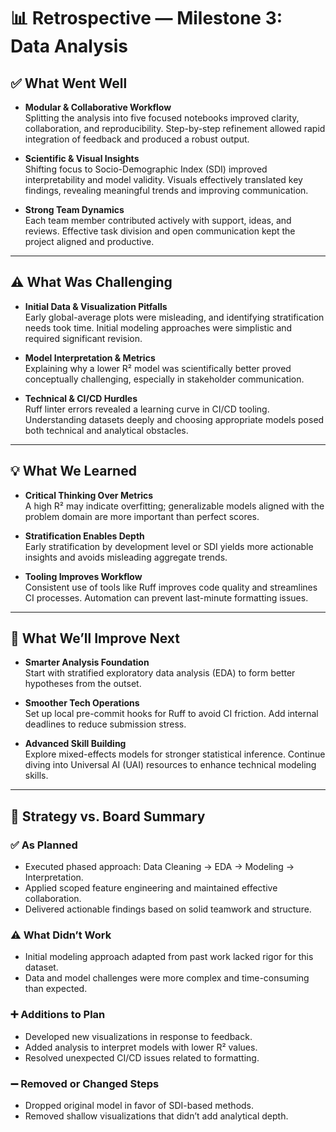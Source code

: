 # 📊 Retrospective — Milestone 3: Data Analysis

## ✅ What Went Well

- **Modular & Collaborative Workflow**  
  Splitting the analysis into five focused notebooks improved clarity,
  collaboration, and reproducibility. Step-by-step refinement
  allowed rapid integration of feedback and produced a robust output.

- **Scientific & Visual Insights**  
  Shifting focus to Socio-Demographic Index (SDI) improved interpretability and
  model validity. Visuals effectively translated key findings,
  revealing meaningful trends and improving communication.

- **Strong Team Dynamics**  
  Each team member contributed actively with support, ideas, and reviews.
  Effective task division and open communication kept the project aligned and productive.

---

## ⚠️ What Was Challenging

- **Initial Data & Visualization Pitfalls**  
  Early global-average plots were misleading, and identifying stratification
  needs took time. Initial modeling approaches were simplistic
  and required significant revision.

- **Model Interpretation & Metrics**  
  Explaining why a lower R² model was scientifically better proved
  conceptually challenging, especially in stakeholder communication.

- **Technical & CI/CD Hurdles**  
  Ruff linter errors revealed a learning curve in CI/CD tooling.
  Understanding datasets deeply and choosing appropriate models posed both
  technical and analytical obstacles.

---

## 💡 What We Learned

- **Critical Thinking Over Metrics**  
  A high R² may indicate overfitting; generalizable models aligned with the
  problem domain are more important than perfect scores.

- **Stratification Enables Depth**  
  Early stratification by development level or SDI yields more actionable
  insights and avoids misleading aggregate trends.

- **Tooling Improves Workflow**  
  Consistent use of tools like Ruff improves code quality and
  streamlines CI processes. Automation can prevent last-minute formatting issues.

---

## 🔄 What We’ll Improve Next

- **Smarter Analysis Foundation**  
  Start with stratified exploratory data analysis (EDA) to form better
  hypotheses from the outset.

- **Smoother Tech Operations**  
  Set up local pre-commit hooks for Ruff to avoid CI friction. Add internal
  deadlines to reduce submission stress.

- **Advanced Skill Building**  
  Explore mixed-effects models for stronger statistical inference. Continue
  diving into Universal AI (UAI) resources to enhance technical modeling skills.

---

## 🎯 Strategy vs. Board Summary

### ✅ As Planned

- Executed phased approach: Data Cleaning → EDA → Modeling → Interpretation.
- Applied scoped feature engineering and maintained effective collaboration.
- Delivered actionable findings based on solid teamwork and structure.

### ⚠️ What Didn’t Work

- Initial modeling approach adapted from past work lacked rigor for this dataset.
- Data and model challenges were more complex and time-consuming than expected.

### ➕ Additions to Plan

- Developed new visualizations in response to feedback.
- Added analysis to interpret models with lower R² values.
- Resolved unexpected CI/CD issues related to formatting.

### ➖ Removed or Changed Steps

- Dropped original model in favor of SDI-based methods.
- Removed shallow visualizations that didn’t add analytical depth.
